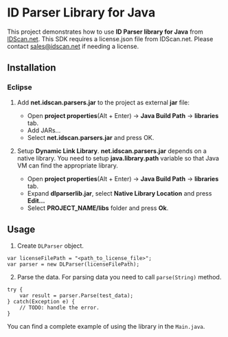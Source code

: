 ﻿# ID Parser Library for Java
This project demonstrates how to use **ID Parser library for Java** from [IDScan.net](https://idscan.net/).
This SDK requires a license.json file from IDScan.net. Please contact sales@idscan.net if needing a license.
## Installation

### Eclipse

1. Add **net.idscan.parsers.jar** to the project as external **jar** file:
    + Open **project properties**(Alt + Enter) → **Java Build Path** → **libraries** tab.
    + Add JARs...
    + Select **net.idscan.parsers.jar** and press OK.

2. Setup **Dynamic Link Library**. **net.idscan.parsers.jar** depends on a native library. You need to setup **java.library.path** variable so that Java VM can find the appropriate library.
    + Open **project properties**(Alt + Enter) → **Java Build Path** → **libraries** tab.
    + Expand **dlparserlib.jar**, select **Native Library Location** and press **Edit...**
    + Select **PROJECT_NAME/libs** folder and press **Ok**.

## Usage

1. Create ```DLParser``` object.
```
var licenseFilePath = "<path_to_license_file>";
var parser = new DLParser(licenseFilePath);
```

2. Parse the data. For parsing data you need to call ```parse(String)``` method.
```
try {
    var result = parser.Parse(test_data);
} catch(Exception e) {
    // TODO: handle the error.
}
```

You can find a complete example of using the library in the ```Main.java```.

